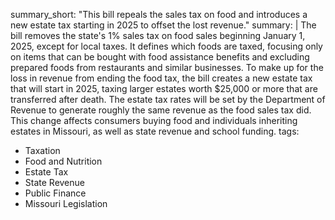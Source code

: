 summary_short: "This bill repeals the sales tax on food and introduces a new estate tax starting in 2025 to offset the lost revenue."
summary: |
  The bill removes the state's 1% sales tax on food sales beginning January 1, 2025, except for local taxes. It defines which foods are taxed, focusing only on items that can be bought with food assistance benefits and excluding prepared foods from restaurants and similar businesses. To make up for the loss in revenue from ending the food tax, the bill creates a new estate tax that will start in 2025, taxing larger estates worth $25,000 or more that are transferred after death. The estate tax rates will be set by the Department of Revenue to generate roughly the same revenue as the food sales tax did. This change affects consumers buying food and individuals inheriting estates in Missouri, as well as state revenue and school funding.
tags:
  - Taxation
  - Food and Nutrition
  - Estate Tax
  - State Revenue
  - Public Finance
  - Missouri Legislation
